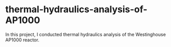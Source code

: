 # thermal-hydraulics-analysis-of-AP1000
In this project, I conducted thermal hydraulics analysis of the Westinghouse AP1000 reactor.
